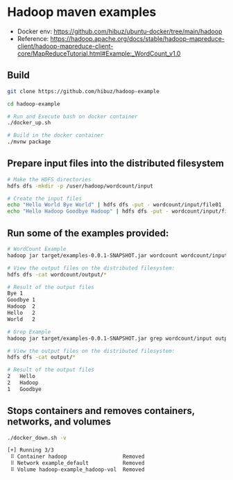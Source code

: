 # Hadoop maven examples
- Docker env: https://github.com/hibuz/ubuntu-docker/tree/main/hadoop
- Reference: https://hadoop.apache.org/docs/stable/hadoop-mapreduce-client/hadoop-mapreduce-client-core/MapReduceTutorial.html#Example:_WordCount_v1.0

## Build
``` bash
git clone https://github.com/hibuz/hadoop-example

cd hadoop-example

# Run and Execute bash on docker container
./docker_up.sh

# Build in the docker container
./mvnw package
```

## Prepare input files into the distributed filesystem
``` bash
# Make the HDFS directories
hdfs dfs -mkdir -p /user/hadoop/wordcount/input

# Create the input files
echo "Hello World Bye World" | hdfs dfs -put - wordcount/input/file01
echo "Hello Hadoop Goodbye Hadoop" | hdfs dfs -put - wordcount/input/file02
```

## Run some of the examples provided:
``` bash
# WordCount Example
hadoop jar target/examples-0.0.1-SNAPSHOT.jar wordcount wordcount/input wordcount/output

# View the output files on the distributed filesystem:
hdfs dfs -cat wordcount/output/*

# Result of the output files 
Bye	1
Goodbye	1
Hadoop	2
Hello	2
World	2

# Grep Example
hadoop jar target/examples-0.0.1-SNAPSHOT.jar grep wordcount/input output '([G-H])\w+'

# View the output files on the distributed filesystem:
hdfs dfs -cat output/*

# Result of the output files 
2	Hello
2	Hadoop
1	Goodbye
```

## Stops containers and removes containers, networks, and volumes
``` bash
./docker_down.sh -v

[+] Running 3/3
 ⠿ Container hadoop                  Removed
 ⠿ Network example_default           Removed
 ⠿ Volume hadoop-example_hadoop-vol  Removed
 ```
 